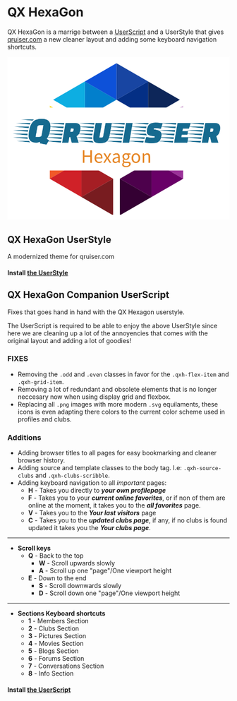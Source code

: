 # QX HexaGon

QX HexaGon is a marrige between a [UserScript](@greasemonkey) and a UserStyle that gives [qruiser.com](https://www.qruiser.com/) a new cleaner layout and adding some keyboard navigation shortcuts.

![QX HexaGon preview](screens/hexagon-logo.png)

## QX HexaGon UserStyle
A modernized theme for qruiser.com

#### Install [the UserStyle](https://raw.githubusercontent.com/BlackSkorpio/qx-hexagon/master/dist/css/qx-hexagon.user.css)

## QX HexaGon Companion UserScript
Fixes that goes hand in hand with the QX Hexagon userstyle.

The UserScript is required to be able to enjoy the above UserStyle since here we are cleaning up a lot of the annoyencies that comes with the original layout and adding a lot of goodies!

### FIXES
* Removing the `.odd` and `.even` classes in favor for the `.qxh-flex-item` and `.qxh-grid-item`.
* Removing a lot of redundant and obsolete elements that is no longer neccesary now when using display grid and flexbox.
* Replacing all `.png` images with more modern `.svg` equilaments, these icons is even adapting there colors to the current color scheme used in profiles and clubs.

### Additions
* Adding browser titles to all pages for easy bookmarking and cleaner browser history.
* Adding source and template classes to the body tag. I.e: `.qxh-source-clubs` and `.qxh-clubs-scribble`.
* Adding keyboard navigation to all _important_ pages:
  * **H** - Takes you directly to **_your own profilepage_**
  * **F** - Takes you to your **_current online favorites_**, or if non of them are online at the moment, it takes you to the **_all favorites_** page.
  * **V** - Takes you to the **_Your last visitors_** page
  * **C** - Takes you to the **_updated clubs page_**, if any, if no clubs is found updated it takes you the **_Your clubs page_**.
* **
* **Scroll keys**
  * **Q** - Back to the top
    * **W** - Scroll upwards slowly
    * **A** - Scroll up one "page"/One viewport height
  * **E** - Down to the end
    * **S** - Scroll downwards slowly
    * **D** - Scroll down one "page"/One viewport height
* **
* **Sections Keyboard shortcuts**
  * **1** - Members Section
  * **2** - Clubs Section
  * **3** - Pictures Section
  * **4** - Movies Section
  * **5** - Blogs Section
  * **6** - Forums Section
  * **7** - Conversations Section
  * **8** - Info Section

#### Install [the UserScript](https://github.com/BlackSkorpio/qx-hexagon/raw/master/dist/userscript/qx-hexagon-companion.user.js)
